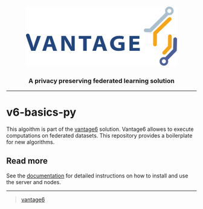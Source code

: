 <h1 align="center">
  <br>
  <a href="https://vantage6.ai"><img src="https://github.com/IKNL/guidelines/blob/master/resources/logos/vantage6.png?raw=true" alt="vantage6" width="400"></a>
</h1>

<h3 align=center> A privacy preserving federated learning solution</h3>

--------------------

# v6-basics-py
This algoithm is part of the [vantage6](https://vantage6.ai) solution. Vantage6 allowes to execute computations on federated datasets. This repository provides a boilerplate for new algorithms.

## Read more
See the [documentation](https://docs.vantage6.ai/) for detailed instructions on how to install and use the server and nodes.

------------------------------------
> [vantage6](https://vantage6.ai)